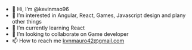- 👋 Hi, I’m @kevinmao96
- 👀 I’m interested in Angular, React, Games, Javascript design and plany other things
- 🌱 I’m currently learning React
- 💞️ I’m looking to collaborate on Game developer
- 📫 How to reach me kvnmauro42@gmail.com

<!---
kevinmao96/kevinmao96 is a ✨ special ✨ repository because its `README.md` (this file) appears on your GitHub profile.
You can click the Preview link to take a look at your changes.
--->
